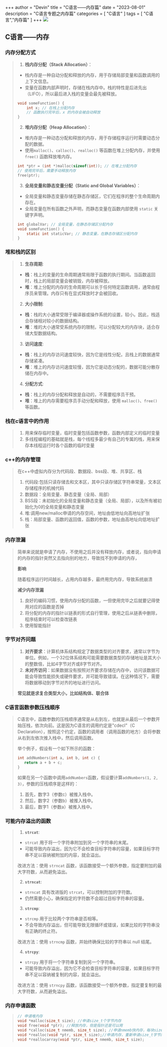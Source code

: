 +++
author = "Devin"
title = "C语言——内存篇"
date = "2023-08-01"
description = "C语言专题之内存篇"
categories = [
    "C语言"
]
tags = [
    "C语言","内存篇"
]
+++
![](1.jpg)
## C语言——内存

### 内存分配方式

>1. **栈内存分配（Stack Allocation）**：
>
>   - 栈内存是一种自动分配和释放的内存，用于存储局部变量和函数调用的上下文信息。
>   - 变量在函数内部声明时，存储在栈内存中。栈的特性是后进先出（LIFO），所以最后进入栈的变量会最先被释放。
>
>   ```c
>   void someFunction() {
>       int x; // 在栈上分配内存
>       // 函数执行完毕后，x 的内存会被自动释放
>   }
>   ```
>
>2. **堆内存分配（Heap Allocation）**：
>
>   - 堆内存是一种动态分配和释放的内存，用于存储程序运行时需要动态分配的数据。
>   - 使用`malloc()`、`calloc()`、`realloc()` 等函数在堆上分配内存，并使用 `free()` 函数释放堆内存。
>
>   ```c
>   int *ptr = (int *)malloc(sizeof(int)); // 在堆上分配内存
>   // 使用完毕后，需要手动释放内存
>   free(ptr);
>   ```
>
>3. **全局变量和静态变量分配（Static and Global Variables）**：
>
>   - 全局变量和静态变量存储在静态存储区，它们在程序的整个生命周期内存在。
>   - 全局变量在所有函数之外声明，而静态变量在函数内部使用 `static` 关键字声明。
>
>   ```c
>   int globalVar; // 全局变量，在静态存储区分配内存
>   void someFunction() {
>       static int staticVar; // 静态变量，在静态存储区分配内存
>   }
>   ```

### 堆和栈的区别

>1. **生存周期**:
>   - **栈**：栈上的变量的生命周期通常局限于函数的执行期间。当函数返回时，栈上的局部变量会被销毁，内存被释放。
>   - **堆**：堆上分配的内存的生命周期可以长于任何特定函数调用，通常由程序员来管理。内存只有在显式释放时才会被回收。
>2. **大小限制**:
>   - **栈**：栈的大小通常受限于编译器或操作系统的设置，较小。因此，栈适合存储相对较小的数据结构。
>   - **堆**：堆的大小通常受系统内存的限制，可以分配较大的内存块，适合存储大型数据结构。
>3. **访问速度**:
>   - **栈**：栈上的内存访问速度较快，因为它是线性分配，且栈上的数据通常存储紧凑。
>   - **堆**：堆上的内存访问速度较慢，因为它是动态分配的，数据可能分散存储在内存中。
>4. **分配方式**:
>   - **栈**：栈上的内存分配和释放是自动的，不需要程序员干预。
>   - **堆**：堆上的内存需要程序员手动分配和释放，使用 `malloc()`、`free()` 等函数。

### 栈在c语言中的作用

>1. 用来保存临时变量，临时变量包括函数参数，函数内部定义的临时变量
>2. 多线程编程的基础就是栈，每个线程多最少有自己的专属的栈，用来保存本线程运行时各个函数的临时变量

### c++的内存管理

>在c++中虚拟内存分为代码段、数据段、bss段、堆、共享区、栈
>
>1. 代码段:包括只读存储去和文本区，其中只读存储区字符串常量，文本区存储程序的机械代码
>2. 数据段：全局变量、静态变量（全局、局部）
>3. BSS段：未初始化的全局变量和静态变量（全局、局部），以及所有被初始化为0的全局变量和静态变量
>4. 堆:调用new/malloc申请的内存空间，地址由低地址向高地址扩张
>5. 栈：局部变量、函数的返回值，函数的参数，地址由高地址向低地址扩张

### 内存泄漏

> 简单来说就是申请了内存，不使用之后并没有释放内存，或者说，指向申请的内存的指针突然又去指向别的地方，导致找不到申请的内存，
>
> **影响**
>
> 随着程序运行时间越长，占用内存越多，最终用完内存，导致系统崩溃
>
> **减少内存泄漏**
>
> 1. 良好的编码习惯，使用内存分配的函数，一但使用完毕之后就要记得使用对应的函数是否掉
> 2. 将分配的内存的指针以链表的形式自行管理，使用之后从链表中删除，程序结束时可以检查改链表
> 3. 使用智能指针

### 字节对齐问题

>1. **对齐要求**：计算机体系结构规定了数据类型的对齐要求，通常以字节为单位。例如，一个32位体系结构可能需要数据类型的存储地址是其大小的整数倍，比如4字节对齐或8字节对齐。
>2. **未对齐访问**：如果数据没有按照对齐要求存储在内存中，访问该数据可能会导致性能损失或硬件要求，并可能导致错误。在这种情况下，需要将数据移动到字节对齐的地址进行访问。
>
>**常见就是求复合类型大小，比如结构体、联合体**  

### C语言函数参数压栈顺序

>C语言中，函数参数的压栈顺序通常是从右到左，也就是从最后一个参数开始压栈，依次向前。这是因为C语言的调用约定是"cdecl"（C Declaration），按照这个约定，函数的调用者（调用函数的地方）会将参数从右到左依次推入栈中，然后调用函数。
>
>举个例子，假设有一个如下所示的函数：
>
>```c
>int addNumbers(int a, int b, int c) {
>    return a + b + c;
>}
>```
>
>如果在另一个函数中调用`addNumbers`函数，假设要计算`addNumbers(1, 2, 3)`，参数的压栈顺序是这样的：
>
>1. 首先，数字3（参数c）被推入栈中。
>2. 然后，数字2（参数b）被推入栈中。
>3. 最后，数字1（参数a）被推入栈中。

### 可能内存溢出的函数

>1. **`strcat`**:
>
>   - `strcat` 用于将一个字符串附加到另一个字符串的末尾。
>   - 可能导致内存溢出，因为它不会检查目标字符串的容量，如果目标字符串不足以容纳被附加的内容，就会溢出。
>
>   改进方法：使用 `strncat` 函数，该函数接受一个额外参数，指定要附加的最大字符数，从而避免溢出。
>
>2. **`strncat`**:
>
>   - `strncat` 具有改进版的 `strcat`，可以控制附加的字符数。
>   - 仍然需要小心，确保指定的字符数不会超过目标字符串的容量。
>
>3. **`strcmp`**:
>
>   - `strcmp` 用于比较两个字符串是否相等。
>   - 不会导致内存溢出，但可能导致无限循环或错误，如果比较的字符串没有正确的终止符。
>
>   改进方法：使用 `strncmp` 函数，并始终确保比较的字符串以 null 结尾。
>
>4. **`strcpy`**:
>
>   - `strcpy` 用于将一个字符串复制到另一个字符串。
>   - 可能导致内存溢出，因为它不会检查目标字符串的容量，如果目标字符串不足以容纳被复制的内容，就会溢出。
>
> 改进方法：使用 `strncpy` 函数，该函数接受一个额外参数，指定要复制的最大字符数，从而避免溢出。

### 内存申请函数

>```c
>// 申请堆内存
>void *malloc(size_t size); //申请size_t个字节内存
>void free(void *ptr); //释放内存，但是指针还是可以用
>void *calloc(size_t nmemb, size_t size); //申请nmemb快内存，每块size_t个字节
>void *realloc(void *ptr, size_t size);//申请内存，重新申请size_t字节内存，
>void *reallocarray(void *ptr, size_t nmemb, size_t size); 
>```